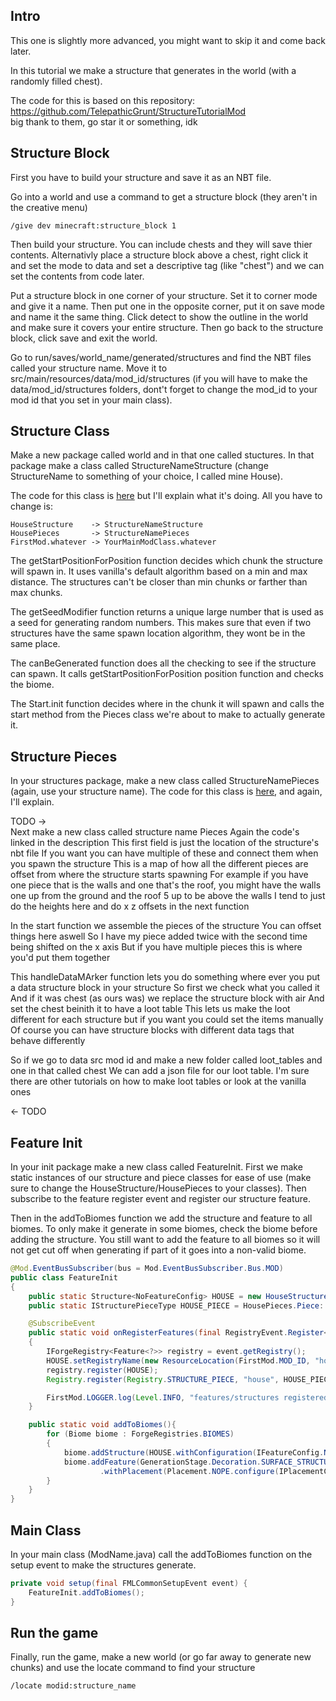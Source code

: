 ## Intro 
This one is slightly more advanced, you might want to skip it and come back later.  

In this tutorial we make a structure that generates in the world (with a randomly filled chest). 

The code for this is based on this repository: https://github.com/TelepathicGrunt/StructureTutorialMod  
big thank to them, go star it or something, idk

## Structure Block

First you have to build your structure and save it as an NBT file.  

Go into a world and use a command to get a structure block (they aren't in the creative menu)

```
/give dev minecraft:structure_block 1
```

Then build your structure. You can include chests and they will save thier contents. Alternativly place a structure block 
above a chest, right click it and set the mode to data and set a descriptive tag (like "chest") and we can set the 
contents from code later.  

Put a structure block in one corner of your structure. Set it to corner mode and give it a name. Then put one in the opposite 
corner, put it on save mode and name it the same thing. Click detect to show the outline in the world and make sure 
it covers your entire structure. Then go back to the structure block, click save and exit the world.  

Go to run/saves/world_name/generated/structures and find the NBT files called your structure name. Move it to 
src/main/resources/data/mod_id/structures (if you will have to make the data/mod_id/structures folders, dont't forget to 
change the mod_id to your mod id that you set in your main class). 

## Structure Class

Make a new package called world and in that one called stuctures. In that package make a class called 
StructureNameStructure (change StructureName to something of your choice, I called mine House).

The code for this class is [here](https://github.com/LukeGrahamLandry/forge-modding-tutorial/blob/master/src/main/java/com/lukegraham/firstmod/world/structures/HouseStructure.java) but I'll explain what it's doing. All you have to change is:

```
HouseStructure    -> StructureNameStructure
HousePieces       -> StructureNamePieces
FirstMod.whatever -> YourMainModClass.whatever
```

The getStartPositionForPosition function decides which chunk the structure will spawn in. It uses vanilla's 
default algorithm based on a min and max distance. The structures can't be closer than min chunks or farther than max chunks.  

The getSeedModifier function returns a unique large number that is used as a seed for generating random numbers. 
This makes sure that even if two structures have the same spawn location algorithm, they wont be in the same place.  

The canBeGenerated function does all the checking to see if the structure can spawn.
It calls getStartPositionForPosition position function and checks the biome.

The Start.init function decides where in the chunk it will spawn and calls the start method from the Pieces class 
we're about to make to actually generate it. 

## Structure Pieces 

In your structures package, make a new class called StructureNamePieces (again, use your structure name). 
The code for this class is [here](https://github.com/LukeGrahamLandry/forge-modding-tutorial/blob/master/src/main/java/com/lukegraham/firstmod/world/structures/HousePieces.java), and again, I'll explain. 


TODO ->  
Next make a new class called structure name Pieces Again the code's linked in the description This first field is just the location of the structure's nbt file If you want you can have multiple of these and connect them when you spawn the structure This is a map of how all the different pieces are offset from where the structure starts spawning For example if you have one piece that is the walls and one that's the roof, you might have the walls one up from the ground and the roof 5 up to be above the walls I tend to just do the heights here and do x z offsets in the next function

In the start function we assemble the pieces of the structure You can offset things here aswell So I have my piece added twice with the second time being shifted on the x axis But if you have multiple pieces this is where you'd put them together

This handleDataMArker function lets you do something where ever you put a data structure block in your structure So first we check what you called it And if it was chest (as ours was) we replace the structure block with air And set the chest beinith it to have a loot table This lets us make the loot different for each structure but if you want you could set the items manually Of course you can have structure blocks with different data tags that behave differently

So if we go to data src mod id and make a new folder called loot_tables and one in that called chest We can add a json file for our loot table. I'm sure there are other tutorials on how to make loot tables or look at the vanilla ones

<- TODO

## Feature Init

In your init package make a new class called FeatureInit. First we make static instances of our structure and piece 
classes for ease of use (make sure to change the HouseStructure/HousePieces to your classes). Then subscribe to the 
feature register event and register our structure feature. 

Then in the addToBiomes function we add the structure and feature to all biomes. To only make it generate in some biomes, 
check the biome before adding the structure. You still want to add the feature to all biomes so it will not get cut off 
when generating if part of it goes into a non-valid biome. 

```java
@Mod.EventBusSubscriber(bus = Mod.EventBusSubscriber.Bus.MOD)
public class FeatureInit
{
    public static Structure<NoFeatureConfig> HOUSE = new HouseStructure(NoFeatureConfig::deserialize);
    public static IStructurePieceType HOUSE_PIECE = HousePieces.Piece::new;

    @SubscribeEvent
    public static void onRegisterFeatures(final RegistryEvent.Register<Feature<?>> event)
    {
        IForgeRegistry<Feature<?>> registry = event.getRegistry();
        HOUSE.setRegistryName(new ResourceLocation(FirstMod.MOD_ID, "house"));
        registry.register(HOUSE);
        Registry.register(Registry.STRUCTURE_PIECE, "house", HOUSE_PIECE);

        FirstMod.LOGGER.log(Level.INFO, "features/structures registered.");
    }

    public static void addToBiomes(){
        for (Biome biome : ForgeRegistries.BIOMES)
        {
            biome.addStructure(HOUSE.withConfiguration(IFeatureConfig.NO_FEATURE_CONFIG));
            biome.addFeature(GenerationStage.Decoration.SURFACE_STRUCTURES, HOUSE.withConfiguration(IFeatureConfig.NO_FEATURE_CONFIG)
                    .withPlacement(Placement.NOPE.configure(IPlacementConfig.NO_PLACEMENT_CONFIG)));
        }
    }
}
```

## Main Class

In your main class (ModName.java) call the addToBiomes function on the setup event to make the structures generate. 

```java
private void setup(final FMLCommonSetupEvent event) {
    FeatureInit.addToBiomes();
}
```

## Run the game

Finally, run the game, make a new world (or go far away to generate new chunks) 
and use the locate command to find your structure

```
/locate modid:structure_name
```